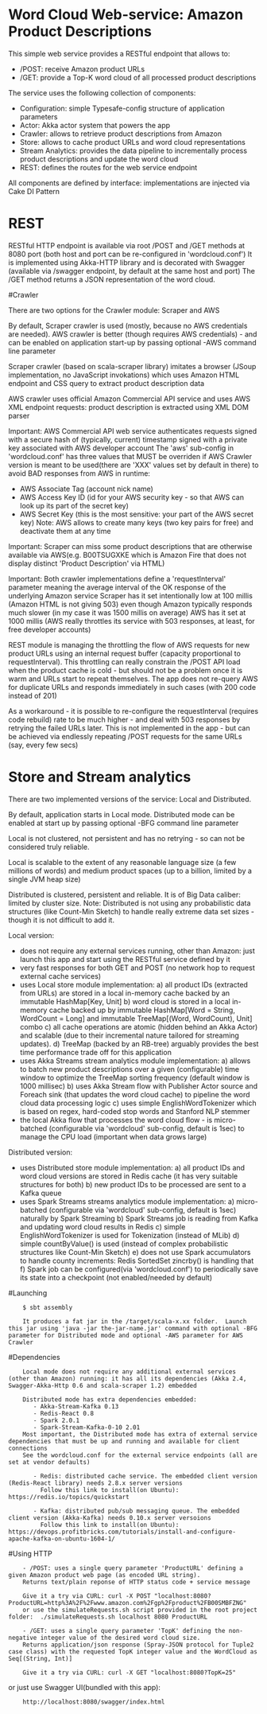 # Word Cloud Web-service: Amazon Product Descriptions
This simple web service provides a RESTful endpoint that allows to: 
   - /POST: receive Amazon product URLs
   - /GET: provide a Top-K word cloud of all processed product descriptions
   
The service uses the following collection of components:
  - Configuration: simple Typesafe-config structure of application parameters
  - Actor: Akka actor system that powers the app
  - Crawler: allows to retrieve product descriptions from Amazon 
  - Store: allows to cache product URLs and word cloud representations
  - Stream Analytics: provides the data pipeline to incrementally process product descriptions and update the word cloud
  - REST: defines the routes for the web service endpoint

All components are defined by interface: implementations are injected via Cake DI Pattern
  
# REST
  
  RESTful HTTP endpoint is available via root /POST and /GET methods at 8080 port (both host and port can be re-configured in 'wordcloud.conf')
  It is implemented using Akka-HTTP library and is decorated with Swagger (available via /swagger endpoint, by default at the same host and port)
  The /GET method returns a JSON representation of the word cloud.
  
#Crawler

There are two options for the Crawler module: Scraper and AWS

By default, Scraper crawler is used (mostly, because no AWS credentials are needed). AWS crawler is better (though requires AWS credentials) - and can be enabled on application start-up by passing optional -AWS command line parameter

Scraper crawler (based on scala-scraper library) imitates a browser (JSoup implementation, no JavaScript invokations) which uses Amazon HTML endpoint and CSS query to extract product description data

AWS crawler uses official Amazon Commercial API service and uses AWS XML endpoint requests: product description is extracted using XML DOM parser 

Important: AWS Commercial API web service authenticates requests signed with a secure hash of (typically, current) timestamp signed with a private key associated with AWS developer account
The 'aws' sub-config in 'wordcloud.conf' has three values that MUST be overriden if AWS Crawler version is meant to be used(there are 'XXX' values set by default in there) to avoid BAD responses from AWS in runtime:
   - AWS Associate Tag (account nick name)
   - AWS Access Key ID (id for your AWS security key - so that AWS can look up its part of the secret key)
   - AWS Secret Key (this is the most sensitive: your part of the AWS secret key)
Note: AWS allows to create many keys (two key pairs for free) and deactivate them at any time   

Important: Scraper can miss some product descriptions that are otherwise available via AWS(e.g. B00TSUGXKE which is Amazon Fire that does not display distinct 'Product Description' via HTML)

Important: Both crawler implementations define a 'requestInterval' parameter meaning the average interval of the OK response of the underlying Amazon service 
Scraper has it set intentionally low at 100 millis (Amazon HTML is not giving 503) even though Amazon typically responds much slower (in my case it was 1500 millis on average)
AWS has it set at 1000 millis (AWS really throttles its service with 503 responses, at least, for free developer accounts) 

REST module is managing the throttling the flow of AWS requests for new product URLs using an internal request buffer (capacity proportional to requestInterval).
This throttling can really constrain the /POST API load when the product cache is cold - but should not be a problem once it is warm and URLs start to repeat themselves. 
The app does not re-query AWS for duplicate URLs and responds immediately in such cases (with 200 code instead of 201)

As a workaround - it is possible to re-configure the requestInterval (requires code rebuild) rate to be much higher - and deal with 503 responses by retrying the failed URLs later.
This is not implemented in the app - but can be achieved via endlessly repeating /POST requests for the same URLs (say, every few secs)

# Store and Stream analytics

There are two implemented versions of the service: Local and Distributed. 

By default, application starts in Local mode. Distributed mode can be enabled at start up by passing optional -BFG command line parameter    

Local is not clustered, not persistent and has no retrying - so can not be considered truly reliable.

Local is scalable to the extent of any reasonable language size (a few millions of words) and medium product spaces (up to a billion, limited by a single JVM heap size)

Distributed is clustered, persistent and reliable. It is of Big Data caliber: limited by cluster size. 
Note: Distributed is not using any probabilistic data structures (like Count-Min Sketch) to handle really extreme data set sizes - though it is not difficult to add it.

Local version: 

  - does not require any external services running, other than Amazon: just launch this app and start using the RESTful service defined by it
  - very fast responses for both GET and POST (no network hop to request external cache services)
  - uses Local store module implementation: 
       a) all product IDs (extracted from URLs) are stored in a local in-memory cache backed by an immutable HashMap[Key, Unit]
       b) word cloud is stored in a local in-memory cache backed up by immutable HashMap[Word = String, WordCount = Long] and immutable TreeMap[(Word, WordCount), Unit] combo
       c) all cache operations are atomic (hidden behind an Akka Actor) and scalable (due to their incremental nature tailored for streaming updates).
       d) TreeMap (backed by an RB-tree) arguably provides the best time performance trade off for this application 
  - uses Akka Streams stream analytics module implementation:
       a) allows to batch new product descriptions over a given (configurable) time window to optimize the TreeMap sorting frequency (default window is 1000 millisec)
       b) uses Akka Stream flow with Publisher Actor source and Foreach sink (that updates the word cloud cache) to pipeline the word cloud data processing logic
       c) uses simple EnglishWordTokenizer which is based on regex, hard-coded stop words and Stanford NLP stemmer
  - the local Akka flow that processes the word cloud flow - is micro-batched (configurable via 'wordcloud' sub-config, default is 1sec) to manage the CPU load (important when data grows large)

Distributed version:

  - uses Distributed store module implementation:
      a) all product IDs and word cloud versions are stored in Redis cache (it has very suitable structures for both)
      b) new product IDs to be processed are sent to a Kafka queue
  - uses Spark Streams streams analytics module implementation:
      a) micro-batched (configurable via 'wordcloud' sub-config, default is 1sec) naturally by Spark Streaming
      b) Spark Streams job is reading from Kafka and updating word cloud results in Redis
      c) simple EnglishWordTokenizer is used for Tokenization (instead of MLib)
      d) simple countByValue() is used (instead of complex probabilistic structures like Count-Min Sketch)
      e) does not use Spark accumulators to handle county increments: Redis SortedSet zincrby() is handling that
      f) Spark job can be configured(via 'wordcloud.conf') to periodically save its state into a checkpoint (not enabled/needed by default)
      
        
#Launching
        
        $ sbt assembly
        
        It produces a fat jar in the /target/scala-x.xx folder.  Launch this jar using 'java -jar the-jar-name.jar' command with optional -BFG parameter for Distributed mode and optional -AWS parameter for AWS Crawler

#Dependencies
       
        Local mode does not require any additional external services (other than Amazon) running: it has all its dependencies (Akka 2.4, Swagger-Akka-Http 0.6 and scala-scraper 1.2) embedded
        
        Distributed mode has extra dependencies embedded: 
           - Akka-Stream-Kafka 0.13
           - Redis-React 0.8
           - Spark 2.0.1
           - Spark-Stream-Kafka-0-10 2.01
        Most important, the Distributed mode has extra of external service dependencies that must be up and running and available for client connections
        See the wordcloud.conf for the external service endpoints (all are set at vendor defaults)
         
           - Redis: distributed cache service. The embedded client version (Redis-React library) needs 2.8.x server versions
             Follow this link to install(on Ubuntu): https://redis.io/topics/quickstart
             
           - Kafka: distributed pub/sub messaging queue. The embedded client version (Akka-Kafka) needs 0.10.x server versoions
             Follow this link to install(on Ubuntu): https://devops.profitbricks.com/tutorials/install-and-configure-apache-kafka-on-ubuntu-1604-1/
         
#Using HTTP

    	- /POST: uses a single query parameter 'ProductURL' defining a given Amazon product web page (as encoded URL string). 
    	Returns text/plain reponse of HTTP status code + service message
    
    	Give it a try via CURL: curl -X POST "localhost:8080?ProductURL=http%3A%2F%2Fwww.amazon.com%2Fgp%2Fproduct%2FB00SMBFZNG"
        or use the simulateRequests.sh script provided in the root project folder:  ./simulateRequests.sh localhost 8080 ProductURL
    	
    	- /GET: uses a single query parameter 'TopK' defining the non-negative integer value of the desired word cloud size. 
    	Returns application/json response (Spray-JSON protocol for Tuple2 case class) with the requested TopK integer value and the WordCloud as Seq[(String, Int)]
    	
    	Give it a try via CURL: curl -X GET "localhost:8080?TopK=25"
    	
or just use Swagger UI(bundled with this app):

     	http://localhost:8080/swagger/index.html

